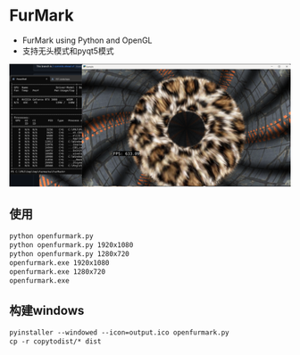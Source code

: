 # FurMark
- FurMark using Python and OpenGL
- 支持无头模式和pyqt5模式

![furmark](screenshots/%E5%B1%8F%E5%B9%95%E6%88%AA%E5%9B%BE%202025-01-27%20095841.png "furmark")

## 使用

```
python openfurmark.py
python openfurmark.py 1920x1080
python openfurmark.py 1280x720
openfurmark.exe 1920x1080
openfurmark.exe 1280x720
openfurmark.exe
```

## 构建windows
```
pyinstaller --windowed --icon=output.ico openfurmark.py
cp -r copytodist/* dist
```


